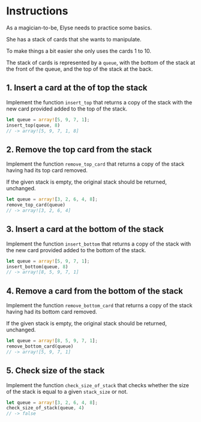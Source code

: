 # Instructions

As a magician-to-be, Elyse needs to practice some basics.

She has a stack of cards that she wants to manipulate.

To make things a bit easier she only uses the cards 1 to 10.

The stack of cards is represented by a `queue`, with the bottom of the stack at the front of the queue, and the top of the stack at the back.

## 1. Insert a card at the of top the stack

Implement the function `insert_top` that returns a copy of the stack with the new card provided added to the top of the stack.

```rust
let queue = array![5, 9, 7, 1];
insert_top(queue, 8)
// -> array![5, 9, 7, 1, 8]
```

## 2. Remove the top card from the stack

Implement the function `remove_top_card` that returns a copy of the stack having had its top card removed.

If the given stack is empty, the original stack should be returned, unchanged.

```rust
let queue = array![3, 2, 6, 4, 8];
remove_top_card(queue)
// -> array![3, 2, 6, 4]
```

## 3. Insert a card at the bottom of the stack

Implement the function `insert_bottom` that returns a copy of the stack with the new card provided added to the bottom of the stack.

```rust
let queue = array![5, 9, 7, 1];
insert_bottom(queue, 8)
// -> array![8, 5, 9, 7, 1]
```

## 4. Remove a card from the bottom of the stack

Implement the function `remove_bottom_card` that returns a copy of the stack having had its bottom card removed.

If the given stack is empty, the original stack should be returned, unchanged.

```rust
let queue = array![8, 5, 9, 7, 1];
remove_bottom_card(queue)
// -> array![5, 9, 7, 1]
```

## 5. Check size of the stack

Implement the function `check_size_of_stack` that checks whether the size of the stack is equal to a given `stack_size` or not.

```rust
let queue = array![3, 2, 6, 4, 8];
check_size_of_stack(queue, 4)
// -> false
```
